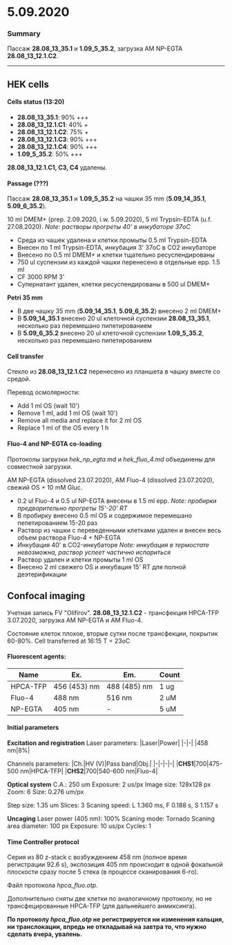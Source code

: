 5.09.2020
==========

### Summary
Пассаж **28.08_13_35.1** и **1.09_5_35.2**, загрузка AM NP-EGTA **28.08_13_12.1.С2**.

--- 

## HEK cells
#### Cells status (13:20)
- **28.08_13_35.1**: 90% +++
- **28.08_13_12.1.С1**: 40% +
- **28.08_13_12.1.С2**: 75% +
- **28.08_13_12.1.С3**: 90% +++
- **28.08_13_12.1.С4**: 90% +++
- **1.09_5_35.2**: 50% +++

**28.08_13_12.1.С1, C3, C4** удалены.

#### Passage (???)
Пассаж **28.08_13_35.1** и **1.09_5_35.2** на чашки 35 mm (**5.09_14_35.1**, **5.09_6_35.2**).

10 ml DMEM+ (prep. 2.09.2020, i.w. 5.09.2020), 5 ml Trypsin-EDTA (u.f. 27.08.2020).
*Note: растворы прогреты 40' в инкубаторе 37oC*

- Среда из чашек удалена и клетки промыты 0.5 ml Trypsin-EDTA
- Внесен по 1 ml Trypsin-EDTA, инкубация 3' 37oC в CO2 инкубаторе
- Внесено по 0.5 ml DMEM+ и клетки тщательно ресуспендированы
- 750 ul суспензии из каждой чашки перенесено в отдельные epp. 1.5 ml
- CF 3000 RPM 3'
- Супернатант удален, клетки ресуспендированы в 500 ul DMEM+

**Petri 35 mm**
- В две чашку 35 mm (**5.09_14_35.1**, **5.09_6_35.2**) внесено 2 ml DMEM+
- В **5.09_14_35.1** внесено 20 ul клеточной суспензии **28.08_13_35.1**, несколько раз перемешано пипетированием
- В **5.09_6_35.2** внесено 20 ul клеточной суспензии **1.09_5_35.2**, несколько раз перемешано пипетированием 

#### Cell transfer 
Стекло из **28.08_13_12.1.С2** перенесено из планшета в чашку вместе со средой.

Перевод осмолярности:
- Add 1 ml OS (wait 10')
- Remove 1 ml, add 1 ml OS (wait 10')
- Remove all media and replace it for 2 ml OS
- Replace 1 ml of the OS every 1 h

#### Fluo-4 and NP-EGTA co-loading
Протоколы загрузки *hek_np_egta.md* и *hek_fluo_4.md* объединены для совместной загрузки.

AM NP-EGTA (dissolved 23.07.2020), AM Fluo-4 (dissolved 23.07.2020), свежий OS + 10 mM Gluc.

- 0.2 ul Fluo-4 и 0.5 ul NP-EGTA внесены в 1.5 ml epp.
*Note: пробирки предварительно прогреты 15'-20' RT*
- В пробирку внесено 0.5 ml OS и содержимое перемешано пепетированием 15-20 раз
- Раствор из чашки с переведенными клетками удален и внесен весь объем раствора Fluo-4 + NP-EGTA
- Инкубация 40' в CO2-инкубаторе
*Note: инкубация в термостате невозможна, раствор успеет частично испариться*
- Раствор удален и клетки промыты 1 ml OS
- Внесено 2 ml свежего OS и инкубация 15' RT для полной деэтерификации


## Confocal imaging
Учетная запись FV "Olifirov".
**28.08_13_12.1.С2** - трансфекция HPCA-TFP 3.07.2020, загрузка AM NP-EGTA и AM Fluo-4.

Состояние клеток плохое, вторые сутки после трансфекции, покрытик 60-80%.
Cell transferred at 16:15
T = 23oC

#### Fluorescent agents:
|Name|Ex.|Em.|Count|
|-|-|-|-|
|HPCA-TFP|456 (453) nm|488 (485) nm|1 ug|
|Fluo-4|488 nm|516 nm|2 uM|
|NP-EGTA|405 nm|-|5 uM|

#### Initial parameters 
**Excitation and registration**
Laser parameters:
|Laser|Power|
|-|-|
|458 nm|8%|

Channels parameters:
|Ch.|HV (V)|Pass band|Obj.|
|-|-|-|-|
|**CHS1**|700|475-500 nm|HPCA-TFP|
|**CHS2**|700|540-600 nm|Fluo-4|


**Optical system**
C.A.: 250 um
Exposure: 2 us/px
Image size: 128x128 px
Zoom: 6
Size: 0.276 um/px

Step size: 1.35 um
Slices: 3
Scaning speed: L 1.360 ms, F 0.188 s, S 1.157 s

**Uncaging**
Laser power (405 nm): 100%
Scaning mode: Tornado
Scaning area diameter: 100 px
Exposure: 10 us/px
Cycles: 1

#### Time Controller protocol
Серия из 80 z-stack с возбуждением 458 nm (полное время регистрации 92.6 s), экспозиция 405 nm происходит в одной фокальной плоскости сразу после 5 стека (в процессе сканирования 6-го).

Файл протокола *hpca_fluo.otp*.

Дополнительно сняты две клетки по аналогичному протоколу, но не трансфецированные HPCA-TFP (для дальнейшего анмиксинга).


**По протоколу *hpca_fluo.otp* не регистрируется ни изменения кальция, ни транслокации, впредь не откладывай на завтра то, что нужно сделать вчера, увалень.**
